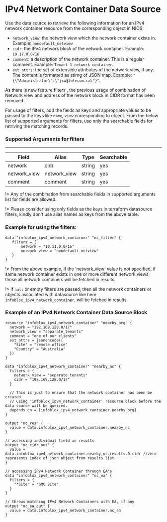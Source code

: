 # IPv4 Network Container Data Source

Use the data source to retrieve the following information for an IPv4 network container resource from the corresponding
object in NIOS:
* `network_view`: the network view which the network container exists in. Example: `nondefault_netview`
* `cidr`: the IPv4 network block of the network container. Example: `19.17.0.0/16`
* `comment`: a description of the network container. This is a regular comment. Example: `Tenant 1 network container`.
* `ext_attrs`: the set of extensible attributes of the network view, if any. The content is formatted as stirng of JSON map. Example: `"{\"Administrator\":\"jsw@telecom.ca\"}"`.

As there is new feature filters , the previous usage of combination of Network view and address of the network block in CIDR format has been removed.

For usage of filters, add the fields as keys and appropriate values to be passed to the keys like `name`, `view` corresponding to object.
From the below list of supported arguments for filters,  use only the searchable fields for retriving the matching records.

### Supported Arguments for filters

-----
| Field        | Alias        | Type   | Searchable |
|--------------|--------------|--------|------------|
| network      | cidr         | string | yes        |
| network_view | network_view | string | yes        |
| comment      | comment      | string | yes        |

!> Any of the combination from searchable fields in supported arguments list for fields are allowed.

!> Please consider using only fields as the keys in terraform datasource filters, kindly don't use alias names as keys from the above table.

### Example for using the filters:
 ```hcl
 data "infoblox_ipv4_network_container" "nc_filter" {
    filters = {
        network = "10.11.0.0/16"
        network_view = "nondefault_netview"
    }
 }
 ```

!> From the above example, if the 'network_view' value is not specified, if same network container exists in one or more different network views, those
all network containers will be fetched in results.

!> If `null` or empty filters are passed, then all the network containers or objects associated with datasource like here `infoblox_ipv4_network_container`, will be fetched in results.

### Example of an IPv4 Network Container Data Source Block

```hcl
resource "infoblox_ipv4_network_container" "nearby_org" {
  network = "192.168.128.0/17"
  network_view = "separate_tenants"
  comment = "one of our clients"
  ext_attrs = jsonencode({
    "Site" = "remote office"
    "Country" = "Australia"
  })
}

data "infoblox_ipv4_network_container" "nearby_nc" {
  filters = {
    network_view = "separate_tenants"
    cidr = "192.168.128.0/17"
  }

  // This is just to ensure that the network container has been be created
  // using 'infoblox_ipv4_network_container' resource block before the data source will be queried.
  depends_on = [infoblox_ipv4_network_container.nearby_org]
}

output "nc_res" {
  value = data.infoblox_ipv4_network_container.nearby_nc
}

// accessing individual field in results
output "nc_cidr_out" {
  value = data.infoblox_ipv4_network_container.nearby_nc.results.0.cidr //zero represents index of json object from results list
}

// accessing IPv4 Network Container through EA's
data "infoblox_ipv4_network_container" "nc_ea" {
  filters = {
    "*Site" = "GMC Site"
  }
}

// throws matching IPv4 Network Containers with EA, if any
output "nc_ea_out" {
  value = data.infoblox_ipv4_network_container.nc_ea
}
```
